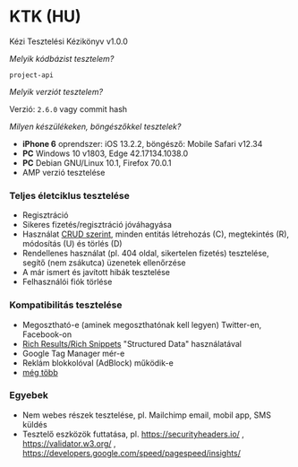 # KTK (HU)

Kézi Tesztelési Kézikönyv v1.0.0

_Melyik kódbázist tesztelem?_

`project-api`

_Melyik verziót tesztelem?_

Verzió: `2.6.0` vagy commit hash

_Milyen készülékeken, böngészőkkel tesztelek?_

- **iPhone 6** oprendszer: iOS 13.2.2, böngésző: Mobile Safari v12.34
- **PC** Windows 10 v1803, Edge 42.17134.1038.0
- **PC** Debian GNU/Linux 10.1, Firefox 70.0.1
- AMP verzió tesztelése

### Teljes életciklus tesztelése

- Regisztráció
- Sikeres fizetés/regisztráció jóváhagyása
- Használat [CRUD szerint](https://en.wikipedia.org/wiki/Create,_read,_update_and_delete),
  minden entitás létrehozás (C), megtekintés (R), módosítás (U) és törlés (D)
- Rendellenes használat (pl. 404 oldal, sikertelen fizetés) tesztelése, segítő (nem zsákutca) üzenetek ellenőrzése
- A már ismert és javított hibák tesztelése
- Felhasználói fiók törlése

### Kompatibilitás tesztelése

- Megosztható-e (aminek megoszthatónak kell legyen) Twitter-en, Facebook-on
- [Rich Results/Rich Snippets](https://search.google.com/test/rich-results) "Structured Data" használatával
- Google Tag Manager mér-e
- Reklám blokkolóval (AdBlock) működik-e
- [még több](Production-website.md#compatiblitity)

### Egyebek

- Nem webes részek tesztelése, pl. Mailchimp email, mobil app, SMS küldés
- Tesztelő eszközök futtatása, pl. https://securityheaders.io/ , https://validator.w3.org/ , https://developers.google.com/speed/pagespeed/insights/
